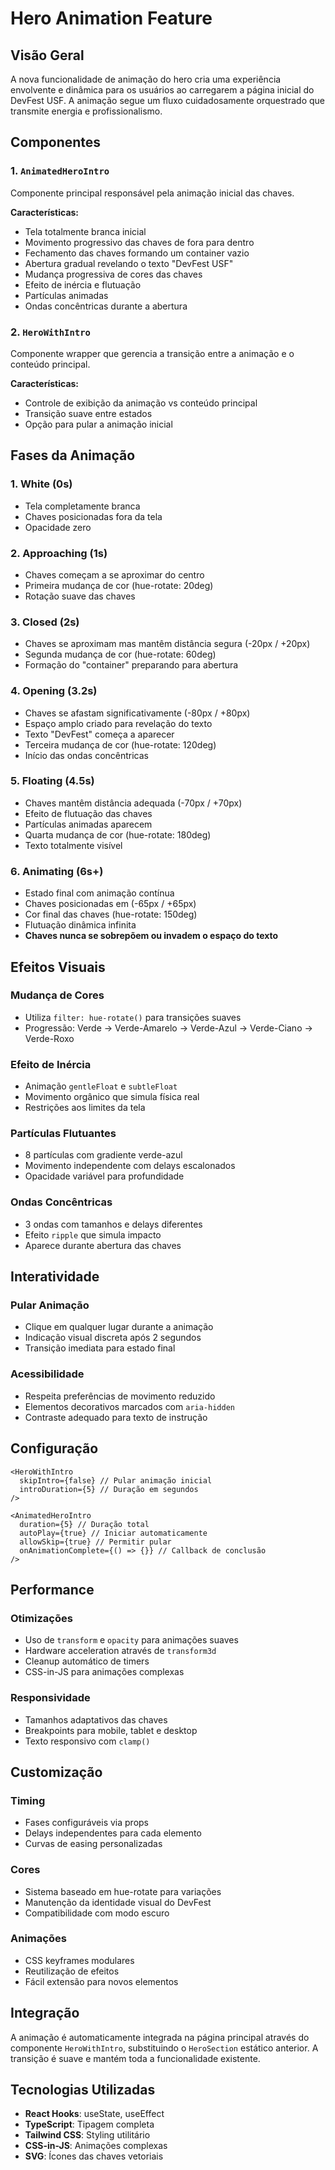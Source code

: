 # Hero Animation Feature

## Visão Geral

A nova funcionalidade de animação do hero cria uma experiência envolvente e dinâmica para os usuários ao carregarem a página inicial do DevFest USF. A animação segue um fluxo cuidadosamente orquestrado que transmite energia e profissionalismo.

## Componentes

### 1. `AnimatedHeroIntro`

Componente principal responsável pela animação inicial das chaves.

**Características:**

- Tela totalmente branca inicial
- Movimento progressivo das chaves de fora para dentro
- Fechamento das chaves formando um container vazio
- Abertura gradual revelando o texto "DevFest USF"
- Mudança progressiva de cores das chaves
- Efeito de inércia e flutuação
- Partículas animadas
- Ondas concêntricas durante a abertura

### 2. `HeroWithIntro`

Componente wrapper que gerencia a transição entre a animação e o conteúdo principal.

**Características:**

- Controle de exibição da animação vs conteúdo principal
- Transição suave entre estados
- Opção para pular a animação inicial

## Fases da Animação

### 1. **White** (0s)

- Tela completamente branca
- Chaves posicionadas fora da tela
- Opacidade zero

### 2. **Approaching** (1s)

- Chaves começam a se aproximar do centro
- Primeira mudança de cor (hue-rotate: 20deg)
- Rotação suave das chaves

### 3. **Closed** (2s)

- Chaves se aproximam mas mantêm distância segura (-20px / +20px)
- Segunda mudança de cor (hue-rotate: 60deg)
- Formação do "container" preparando para abertura

### 4. **Opening** (3.2s)

- Chaves se afastam significativamente (-80px / +80px)
- Espaço amplo criado para revelação do texto
- Texto "DevFest" começa a aparecer
- Terceira mudança de cor (hue-rotate: 120deg)
- Início das ondas concêntricas

### 5. **Floating** (4.5s)

- Chaves mantêm distância adequada (-70px / +70px)
- Efeito de flutuação das chaves
- Partículas animadas aparecem
- Quarta mudança de cor (hue-rotate: 180deg)
- Texto totalmente visível

### 6. **Animating** (6s+)

- Estado final com animação contínua
- Chaves posicionadas em (-65px / +65px)
- Cor final das chaves (hue-rotate: 150deg)
- Flutuação dinâmica infinita
- **Chaves nunca se sobrepõem ou invadem o espaço do texto**

## Efeitos Visuais

### Mudança de Cores

- Utiliza `filter: hue-rotate()` para transições suaves
- Progressão: Verde → Verde-Amarelo → Verde-Azul → Verde-Ciano → Verde-Roxo

### Efeito de Inércia

- Animação `gentleFloat` e `subtleFloat`
- Movimento orgânico que simula física real
- Restrições aos limites da tela

### Partículas Flutuantes

- 8 partículas com gradiente verde-azul
- Movimento independente com delays escalonados
- Opacidade variável para profundidade

### Ondas Concêntricas

- 3 ondas com tamanhos e delays diferentes
- Efeito `ripple` que simula impacto
- Aparece durante abertura das chaves

## Interatividade

### Pular Animação

- Clique em qualquer lugar durante a animação
- Indicação visual discreta após 2 segundos
- Transição imediata para estado final

### Acessibilidade

- Respeita preferências de movimento reduzido
- Elementos decorativos marcados com `aria-hidden`
- Contraste adequado para texto de instrução

## Configuração

```tsx
<HeroWithIntro
  skipIntro={false} // Pular animação inicial
  introDuration={5} // Duração em segundos
/>
```

```tsx
<AnimatedHeroIntro
  duration={5} // Duração total
  autoPlay={true} // Iniciar automaticamente
  allowSkip={true} // Permitir pular
  onAnimationComplete={() => {}} // Callback de conclusão
/>
```

## Performance

### Otimizações

- Uso de `transform` e `opacity` para animações suaves
- Hardware acceleration através de `transform3d`
- Cleanup automático de timers
- CSS-in-JS para animações complexas

### Responsividade

- Tamanhos adaptativos das chaves
- Breakpoints para mobile, tablet e desktop
- Texto responsivo com `clamp()`

## Customização

### Timing

- Fases configuráveis via props
- Delays independentes para cada elemento
- Curvas de easing personalizadas

### Cores

- Sistema baseado em hue-rotate para variações
- Manutenção da identidade visual do DevFest
- Compatibilidade com modo escuro

### Animações

- CSS keyframes modulares
- Reutilização de efeitos
- Fácil extensão para novos elementos

## Integração

A animação é automaticamente integrada na página principal através do componente `HeroWithIntro`, substituindo o `HeroSection` estático anterior. A transição é suave e mantém toda a funcionalidade existente.

## Tecnologias Utilizadas

- **React Hooks**: useState, useEffect
- **TypeScript**: Tipagem completa
- **Tailwind CSS**: Styling utilitário
- **CSS-in-JS**: Animações complexas
- **SVG**: Ícones das chaves vetoriais

